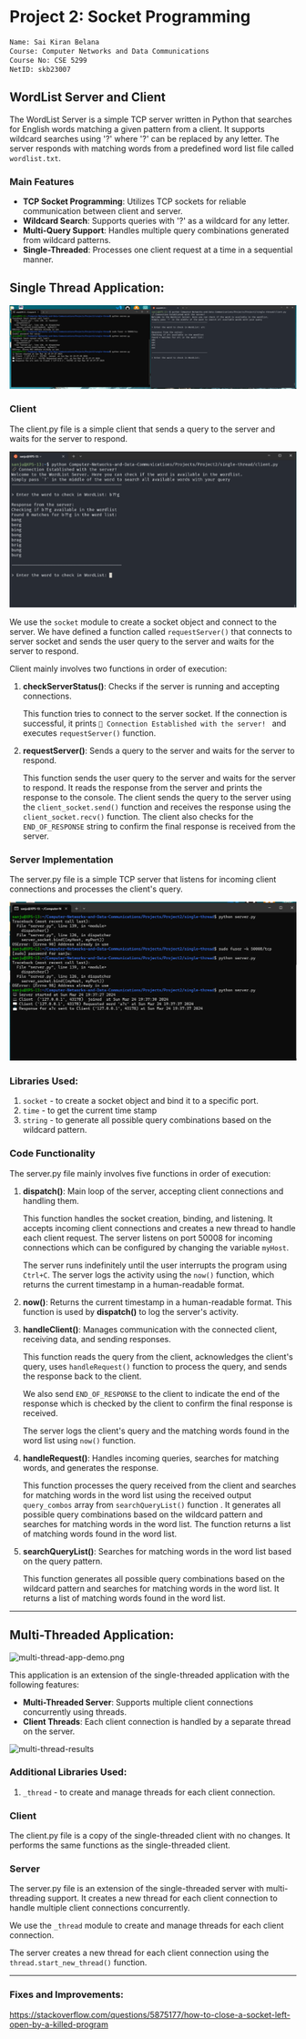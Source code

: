 # Project 2: Socket Programming

    Name: Sai Kiran Belana
    Course: Computer Networks and Data Communications 
    Course No: CSE 5299
    NetID: skb23007


## WordList Server and Client

The WordList Server is a simple TCP server written in Python that searches for English words matching a given pattern from a client. It supports wildcard searches using '?' where '?' can be replaced by any letter. The server responds with matching words from a predefined word list file called `wordlist.txt`.

### Main Features

* **TCP Socket Programming**: Utilizes TCP sockets for reliable communication between client and server.
* **Wildcard Search**: Supports queries with '?' as a wildcard for any letter.
* **Multi-Query Support**: Handles multiple query combinations generated from wildcard patterns.
* **Single-Threaded**: Processes one client request at a time in a sequential manner.


## Single Thread Application:

![single-thread-app-demo.png](./images/single-thread-app-demo.png)

### Client

The client.py file is a simple client that sends a query to the server and waits for the server to respond. 

![single-thread-client.png](./images/single-thread-client.png)

We use the `socket` module to create a socket object and connect to the server. We have defined a function called `requestServer()` that connects to server socket and sends the user query to the server and waits for the server to respond. 

Client mainly involves two functions in order of execution:

1. **checkServerStatus()**: Checks if the server is running and accepting connections.

    This function tries to connect to the server socket. If the connection is successful, it prints `🔗 Connection Established with the server! ` and executes `requestServer()` function.

2. **requestServer()**: Sends a query to the server and waits for the server to respond.

    This function sends the user query to the server and waits for the server to respond. It reads the response from the server and prints the response to the console. The client sends the query to the server using the `client_socket.send()` function and receives the response using the `client_socket.recv()` function. The client also checks for the `END_OF_RESPONSE` string to confirm the final response is received from the server.

### Server Implementation

The server.py file is a simple TCP server that listens for incoming client connections and processes the client's query.

![single-thread-server.png](./images/single-thread-server.png)

### Libraries Used:

1. `socket` - to create a socket object and bind it to a specific port.
2. `time` - to get the current time stamp
3. `string` - to generate all possible query combinations based on the wildcard pattern.

### Code Functionality

The server.py file mainly involves five functions in order of execution: 

1. **dispatch()**: Main loop of the server, accepting client connections and handling them.

    This function handles the socket creation, binding, and listening. It accepts incoming client connections and creates a new thread to handle each client request. The server listens on port 50008 for incoming connections which can be configured by changing the variable `myHost`.

    The server runs indefinitely until the user interrupts the program using `Ctrl+C`. The server logs the activity using the `now()` function, which returns the current timestamp in a human-readable format.

2. **now()**: Returns the current timestamp in a human-readable format. This function is used by **dispatch()** to log the server's activity.

3. **handleClient()**: Manages communication with the connected client, receiving data, and sending responses.

    This function reads the query from the client, acknowledges the client's query,
    uses `handleRequest()` function to process the query, and sends the response back to the client. 
    
    We also send `END_OF_RESPONSE` to the client to indicate the end of the response which is checked by the client to confirm the final response is received.
    
    The server logs the client's query and the matching words found in the word list using `now()` function.

4. **handleRequest()**: Handles incoming queries, searches for matching words, and generates the response.

    This function processes the query received from the client and searches for matching words in the word list using the received output `query_combos` array from `searchQueryList()` function . It generates all possible query combinations based on the wildcard pattern and searches for matching words in the word list. The function returns a list of matching words found in the word list.

5. **searchQueryList()**: Searches for matching words in the word list based on the query pattern.

    This function generates all possible query combinations based on the wildcard pattern and searches for matching words in the word list. It returns a list of matching words found in the word list.


---


## Multi-Threaded Application:

![multi-thread-app-demo.png](./images/multi-thread-app-demo.png)

This application is an extension of the single-threaded application with the following features:

* **Multi-Threaded Server**: Supports multiple client connections concurrently using threads.
* **Client Threads**: Each client connection is handled by a separate thread on the server.


![multi-thread-results](./images/multi-thread-results.png)

### Additional Libraries Used:

1. `_thread` - to create and manage threads for each client connection.

### Client

The client.py file is a copy of the single-threaded client with no changes. It performs the same functions as the single-threaded client.

### Server

The server.py file is an extension of the single-threaded server with multi-threading support. It creates a new thread for each client connection to handle multiple client connections concurrently.

We use the `_thread` module to create and manage threads for each client connection. 

The server creates a new thread for each client connection using the `thread.start_new_thread()` function.


---

### Fixes and Improvements:

https://stackoverflow.com/questions/5875177/how-to-close-a-socket-left-open-by-a-killed-program
